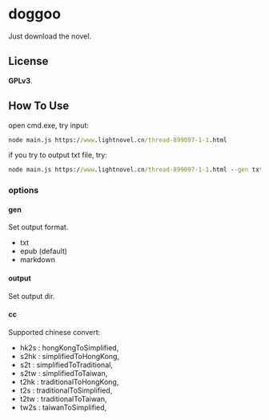 # doggoo

Just download the novel.

## License

**GPLv3**.

## How To Use

open cmd.exe, try input:

``` cmd
node main.js https://www.lightnovel.cn/thread-899097-1-1.html
```

if you try to output txt file, try:

``` cmd
node main.js https://www.lightnovel.cn/thread-899097-1-1.html --gen txt
```

### options

#### gen

Set output format.

* txt
* epub (default)
* markdown

#### output

Set output dir.

#### cc

Supported chinese convert:

* hk2s : hongKongToSimplified,
* s2hk : simplifiedToHongKong,
* s2t  : simplifiedToTraditional,
* s2tw : simplifiedToTaiwan,
* t2hk : traditionalToHongKong,
* t2s  : traditionalToSimplified,
* t2tw : traditionalToTaiwan,
* tw2s : taiwanToSimplified,
